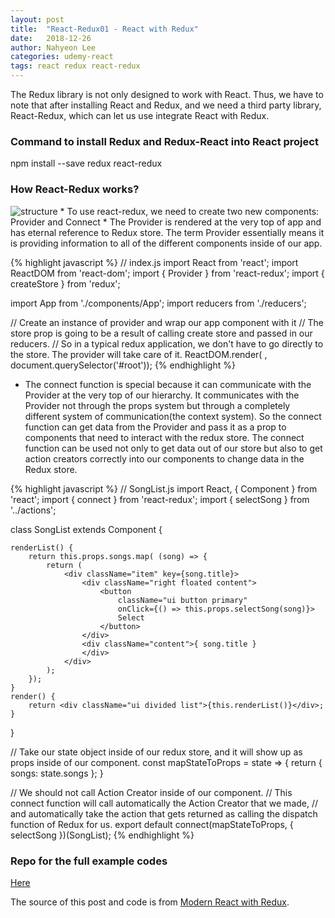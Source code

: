 ```yaml
---
layout: post
title:  "React-Redux01 - React with Redux"
date:   2018-12-26
author: Nahyeon Lee
categories: udemy-react
tags: react redux react-redux
---
```

The Redux library is not only designed to work with React. Thus, we have to note that after installing React and Redux, and we need a third party library, React-Redux, which can let us use integrate React with Redux.

### Command to install Redux and Redux-React into React project
npm install --save redux react-redux

### How React-Redux works?
<img src="{{ '/assets/img/2018-12-26-react-redux-structure.png' }}" alt="structure">
* To use react-redux, we need to create two new components: Provider and Connect
* The Provider is rendered at the very top of app and has eternal reference to Redux store. The term Provider essentially means it is providing information to all of the different components inside of our app. 

{% highlight javascript  %}
// index.js
import React from 'react';
import ReactDOM from 'react-dom';
import { Provider } from 'react-redux';
import { createStore } from 'redux';

import App from './components/App';
import reducers from './reducers';

// Create an instance of provider and wrap our app component with it
// The store prop is going to be a result of calling create store and passed in our reducers.
// So in a typical redux application, we don't have to go directly to the store. The provider will take care of it. 
ReactDOM.render(
    <Provider store={createStore(reducers)}>
        <App />
    </Provider>,
    document.querySelector('#root'));
{% endhighlight %}

* The connect function is special because it can communicate with the Provider at the very top of our hierarchy. It communicates with the Provider not through the props system but through a completely different system of communication(the context system). So the connect function can get data from the Provider and pass it as a prop to components that need to interact with the redux store. The connect function can be used not only to get data out of our store but also to get action creators correctly into our components to change data in the Redux store. 

{% highlight javascript  %}
// SongList.js
import React, { Component } from 'react';
import { connect } from 'react-redux';
import { selectSong } from '../actions';

class SongList extends Component {

    renderList() {
        return this.props.songs.map( (song) => {
            return (
                <div className="item" key={song.title}>
                    <div className="right floated content">
                        <button 
                            className="ui button primary"
                            onClick={() => this.props.selectSong(song)}>
                            Select
                        </button>
                    </div>
                    <div className="content">{ song.title } 
                    </div>
                </div>
            );
        });
    }
    render() {
        return <div className="ui divided list">{this.renderList()}</div>;
    }
}

// Take our state object inside of our redux store, and it will show up as props inside of our component.
const mapStateToProps = state => {
    return { songs: state.songs };
}

// We should not call Action Creator inside of our component.
// This connect function will call automatically the Action Creator that we made,
// and automatically take the action that gets returned as calling the dispatch function of Redux for us.
export default connect(mapStateToProps, { selectSong })(SongList);
{% endhighlight %}

### Repo for the full example codes
[Here][app-repo]

The source of this post and code is from [Modern React with Redux][udemy-react].

[app-repo]: https://github.com/nh0627/udemy-react-redux/tree/master/13.songs
[udemy-react]: https://www.udemy.com/react-redux/